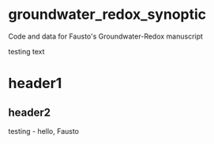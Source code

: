 # groundwater_redox_synoptic
Code and data for Fausto's Groundwater-Redox manuscript

testing text

# header1
## header2


testing - hello, Fausto
